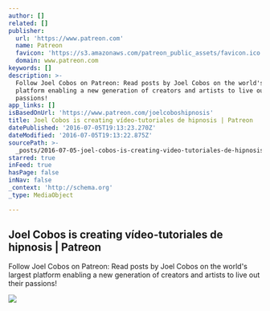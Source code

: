 ```yaml
---
author: []
related: []
publisher:
  url: 'https://www.patreon.com'
  name: Patreon
  favicon: 'https://s3.amazonaws.com/patreon_public_assets/favicon.ico'
  domain: www.patreon.com
keywords: []
description: >-
  Follow Joel Cobos on Patreon: Read posts by Joel Cobos on the world's largest
  platform enabling a new generation of creators and artists to live out their
  passions!
app_links: []
isBasedOnUrl: 'https://www.patreon.com/joelcoboshipnosis'
title: Joel Cobos is creating vídeo-tutoriales de hipnosis | Patreon
datePublished: '2016-07-05T19:13:23.270Z'
dateModified: '2016-07-05T19:13:22.875Z'
sourcePath: >-
  _posts/2016-07-05-joel-cobos-is-creating-video-tutoriales-de-hipnosis-or-patreo.md
starred: true
inFeed: true
hasPage: false
inNav: false
_context: 'http://schema.org'
_type: MediaObject

---
```

<article style=""><h1>Joel Cobos is creating vídeo-tutoriales de hipnosis | Patreon</h1><p>Follow Joel Cobos on Patreon: Read posts by Joel Cobos on the world's largest platform enabling a new generation of creators and artists to live out their passions!</p><img src="https://s3-us-west-1.amazonaws.com/patreon.user/8eb6mwzSCCHDjfFfQz0ZvUZeLVZ4R9p6TDYV9fTLAmUqiLdxNPoPrpLcZW7Xaeol_large_2.jpeg" /></article>